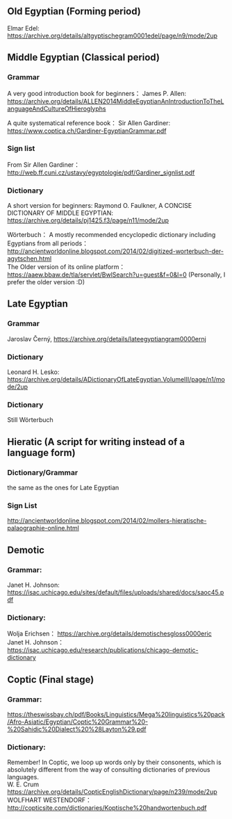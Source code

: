 ## Old Egyptian (Forming period)
Elmar Edel: https://archive.org/details/altgyptischegram0001edel/page/n9/mode/2up


## Middle Egyptian (Classical period)
### Grammar
A very good introduction book for beginners：
  James P. Allen: https://archive.org/details/ALLEN2014MiddleEgyptianAnIntroductionToTheLanguageAndCultureOfHieroglyphs

A quite systematical reference book：
  Sir Allen Gardiner: https://www.coptica.ch/Gardiner-EgyptianGrammar.pdf

### Sign list
  From Sir Allen Gardiner：http://web.ff.cuni.cz/ustavy/egyptologie/pdf/Gardiner_signlist.pdf

### Dictionary 
A short version for beginners:
  Raymond O. Faulkner, A CONCISE DICTIONARY OF MIDDLE EGYPTIAN: https://archive.org/details/pj1425.f3/page/n11/mode/2up

Wörterbuch：
  A mostly recommended encyclopedic dictionary including Egyptians from all periods：http://ancientworldonline.blogspot.com/2014/02/digitized-worterbuch-der-agytschen.html    
  The Older version of its online platform：https://aaew.bbaw.de/tla/servlet/BwlSearch?u=guest&f=0&l=0
  (Personally, I prefer the older version :D)

## Late Egyptian 

### Grammar
  Jaroslav Černý, https://archive.org/details/lateegyptiangram0000ernj

### Dictionary
  Leonard H. Lesko: https://archive.org/details/ADictionaryOfLateEgyptian.VolumeIII/page/n1/mode/2up

### Dictionary
  Still Wörterbuch


## Hieratic (A script for writing instead of a language form)

### Dictionary/Grammar
  the same as the ones for Late Egyptian
### Sign List
  http://ancientworldonline.blogspot.com/2014/02/mollers-hieratische-palaographie-online.html



## Demotic 

### Grammar:
  Janet H. Johnson: https://isac.uchicago.edu/sites/default/files/uploads/shared/docs/saoc45.pdf

### Dictionary:
  Wolja Erichsen： https://archive.org/details/demotischesgloss0000eric
  Janet H. Johnson：https://isac.uchicago.edu/research/publications/chicago-demotic-dictionary


## Coptic (Final stage)

### Grammar:
  https://theswissbay.ch/pdf/Books/Linguistics/Mega%20linguistics%20pack/Afro-Asiatic/Egyptian/Coptic%20Grammar%20-%20Sahidic%20Dialect%20%28Layton%29.pdf

### Dictionary:
Remember! In Coptic, we loop up words only by their consonents, which is absolutely different from the way of consulting dictionaries of previous languages.  
  W. E. Crum https://archive.org/details/CopticEnglishDictionary/page/n239/mode/2up
  WOLFHART WESTENDORF： http://copticsite.com/dictionaries/Koptische%20handwortenbuch.pdf
